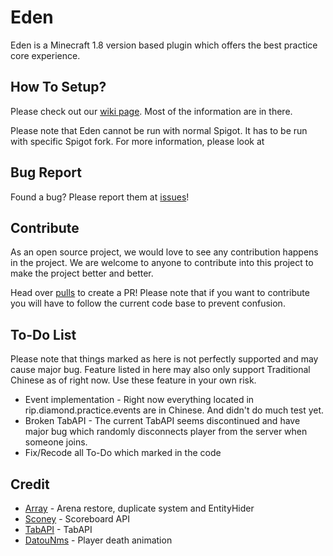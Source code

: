# Eden
Eden is a Minecraft 1.8 version based plugin which offers the best practice core experience.

## How To Setup?
Please check out our [wiki page](https://github.com/RealGoodestEnglish/Eden/wiki). Most of the information are in there.

Please note that Eden cannot be run with normal Spigot. It has to be run with specific Spigot fork. For more information, please look at 

## Bug Report
Found a bug? Please report them at [issues](https://github.com/RealGoodestEnglish/Eden/issues)!

## Contribute
As an open source project, we would love to see any contribution happens in the project. We are welcome to anyone to contribute into this project to make the project better and better. 

Head over [pulls](https://github.com/RealGoodestEnglish/Eden/pulls) to create a PR! Please note that if you want to contribute you will have to follow the current code base to prevent confusion.

## To-Do List
Please note that things marked as here is not perfectly supported and may cause major bug. Feature listed in here may also only support Traditional Chinese as of right now. Use these feature in your own risk.
* Event implementation - Right now everything located in rip.diamond.practice.events are in Chinese. And didn't do much test yet.
* Broken TabAPI - The current TabAPI seems discontinued and have major bug which randomly disconnects player from the server when someone joins.
* Fix/Recode all To-Do which marked in the code

## Credit
* [Array](https://github.com/RefineDevelopment/Array) - Arena restore, duplicate system and EntityHider
* [Sconey](https://github.com/Saturn-Operations/Sconey) - Scoreboard API
* [TabAPI](https://github.com/NoSequel/TabAPI) - TabAPI
* [DatouNms](https://github.com/lulu2002/DatouNms) - Player death animation